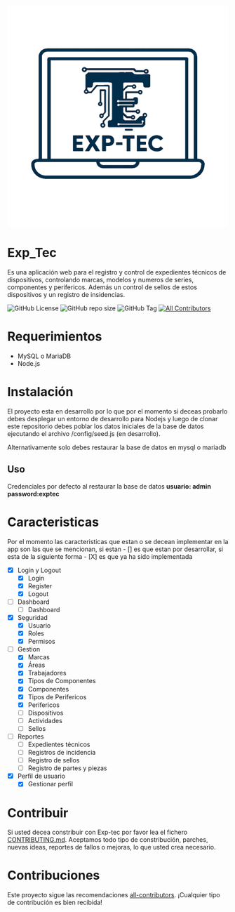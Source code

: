 ![](imgs/logo.png)
# Exp_Tec
Es una aplicación web para el registro y control de expedientes técnicos de dispositivos, controlando marcas, modelos y numeros de series, componentes y perifericos. Además un control de sellos de estos dispositivos y un registro de insidencias.

![GitHub License](https://img.shields.io/github/license/cz9dev/exp_tec)
![GitHub repo size](https://img.shields.io/github/repo-size/cz9dev/exp_tec)
![GitHub Tag](https://img.shields.io/github/v/tag/cz9dev/exp_tec)
[![All Contributors](https://img.shields.io/github/all-contributors/projectOwner/projectName?color=ee8449&style=flat-square)](#contributors)

# Requerimientos
- MySQL o MariaDB
- Node.js

# Instalación
El proyecto esta en desarrollo por lo que por el momento si deceas probarlo debes desplegar un entorno de desarrollo para Nodejs y luego de clonar este repositorio debes poblar los datos iniciales de la base de datos ejecutando el archivo /config/seed.js (en desarrollo).

Alternativamente solo debes restaurar la base de datos en mysql o mariadb

## Uso
Credenciales por defecto al restaurar la base de datos
**usuario: admin**
**password:exptec** 

# Caracteristicas
Por el momento las caracteristicas que estan o se decean implementar en la app son las que se mencionan, si estan - [] es que estan por desarrollar, si esta de la siguiente forma - [X] es que ya ha sido implementada

- [x] Login y Logout
    - [x] Login
    - [x] Register
    - [x] Logout
- [ ] Dashboard
    - [ ] Dashboard
- [X] Seguridad
    - [x] Usuario
    - [x] Roles
    - [X] Permisos
- [ ] Gestion
    - [X] Marcas
    - [X] Áreas
    - [X] Trabajadores
    - [X] Tipos de Componentes
    - [X] Componentes
    - [X] Tipos de Perifericos
    - [X] Perifericos
    - [ ] Dispositivos
    - [ ] Actividades
    - [ ] Sellos

- [ ] Reportes
    - [ ] Expedientes técnicos
    - [ ] Registros de incidencia    
    - [ ] Registro de sellos
    - [ ] Registro de partes y piezas

- [x] Perfil de usuario
    - [x] Gestionar perfil

# Contribuir
Si usted decea constribuir con Exp-tec por favor lea el fichero [CONTRIBUTING.md](CONTRIBUTING.md). Aceptamos todo tipo de constribución, parches, nuevas ideas, reportes de fallos o mejoras, lo que usted crea necesario.

# Contribuciones

<!-- ALL-CONTRIBUTORS-LIST:START - Do not remove or modify this section -->
<!-- prettier-ignore-start -->
<!-- markdownlint-disable -->

<!-- markdownlint-restore -->
<!-- prettier-ignore-end -->

<!-- ALL-CONTRIBUTORS-LIST:END -->

Este proyecto sigue las recomendaciones [all-contributors](https://github.com/all-contributors/all-contributors). ¡Cualquier tipo de contribución es bien recibida!